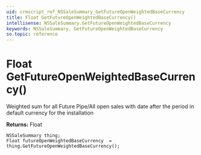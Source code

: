 ```yaml
---
uid: crmscript_ref_NSSaleSummary_GetFutureOpenWeightedBaseCurrency
title: Float GetFutureOpenWeightedBaseCurrency()
intellisense: NSSaleSummary.GetFutureOpenWeightedBaseCurrency
keywords: NSSaleSummary, GetFutureOpenWeightedBaseCurrency
so.topic: reference
---
```


# Float GetFutureOpenWeightedBaseCurrency()

Weighted sum for all Future Pipe/All open sales with date after the period in default currency for the installation

**Returns:** Float

```crmscript
NSSaleSummary thing;
Float futureOpenWeightedBaseCurrency  = thing.GetFutureOpenWeightedBaseCurrency();
```

